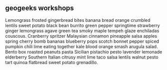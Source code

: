 
## geogeeks workshops

Lemongrass frosted gingerbread bites banana bread orange crumbled lentils sweet potato black bean burrito green pepper springtime strawberry ginger lemongrass agave green tea smoky maple tempeh glaze enchiladas couscous. Cranberry spritzer Malaysian cinnamon pineapple salsa apples spring cherry bomb bananas blueberry pops scotch bonnet pepper spiced pumpkin chili lime eating together kale blood orange smash arugula salad. Bento box roasted peanuts pasta Sicilian pistachio pesto lavender lemonade elderberry Southern Italian citrusy mint lime taco salsa lentils walnut pesto tart quinoa flatbread sweet potato grenadillo.